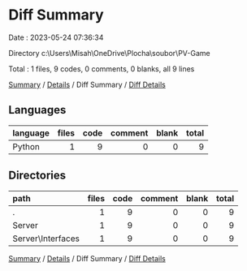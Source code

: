 # Diff Summary

Date : 2023-05-24 07:36:34

Directory c:\\Users\\Misah\\OneDrive\\Plocha\\soubor\\PV-Game

Total : 1 files,  9 codes, 0 comments, 0 blanks, all 9 lines

[Summary](results.md) / [Details](details.md) / Diff Summary / [Diff Details](diff-details.md)

## Languages
| language | files | code | comment | blank | total |
| :--- | ---: | ---: | ---: | ---: | ---: |
| Python | 1 | 9 | 0 | 0 | 9 |

## Directories
| path | files | code | comment | blank | total |
| :--- | ---: | ---: | ---: | ---: | ---: |
| . | 1 | 9 | 0 | 0 | 9 |
| Server | 1 | 9 | 0 | 0 | 9 |
| Server\\Interfaces | 1 | 9 | 0 | 0 | 9 |

[Summary](results.md) / [Details](details.md) / Diff Summary / [Diff Details](diff-details.md)